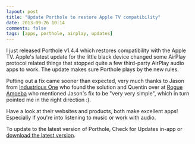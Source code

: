 ```yaml
---
layout: post
title: "Update Porthole to restore Apple TV compatibility"
date: 2013-09-26 10:14
comments: false
tags: [apps, porthole, airplay, updates]
---
```


I just released Porthole v1.4.4 which restores compatibility with the Apple TV.
Apple's latest update for the little black device changed some AirPlay protocol
related things that stopped quite a few third-party AirPlay audio apps to work.
The update makes sure Porthole plays by the new rules.

<!-- more -->

Putting out a fix came sooner than expected, very much thanks to Jason from 
[Industrious One](http://industriousone.com/) who found the solution and Quentin
over at [Rogue Amoeba](http://www.rogueamoeba.com/) who mentioned Jason's 
fix to be "very very simple", which in turn pointed me in the right direction :). 

Have a look at their websites and products, both make excellent apps!
Especially if you're into listening to music or work with audio.

To update to the latest version of Porthole, Check for Updates in-app or
[download the latest version](http://www.getporthole.com/download).
